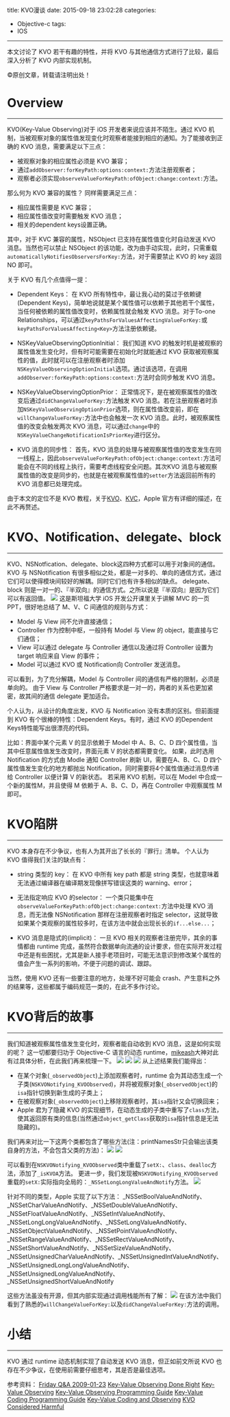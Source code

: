 title: KVO漫谈
date: 2015-09-18 23:02:28
categories:
- Objective-c
tags:
- IOS
---
本文讨论了 KVO 若干有趣的特性，并将 KVO 与其他通信方式进行了比较，最后深入分析了 KVO 内部实现机制。
<!--more-->
©原创文章，转载请注明出处！

# Overview
__________________

KVO(Key-Value Observing)对于 iOS 开发者来说应该并不陌生。通过 KVO 机制，当被观察对象的属性值发现变化时观察者能接到相应的通知。为了能接收到正确的 KVO 消息，需要满足以下三点：
- 被观察对象的相应属性必须是 KVO 兼容；
- 通过`addObserver:forKeyPath:options:context:`方法注册观察者；
- 观察者必须实现`observeValueForKeyPath:ofObject:change:context:`方法。

那么何为 KVO 兼容的属性？
同样需要满足三点：
- 相应属性需要是 KVC 兼容；
- 相应属性值改变时需要触发 KVO 消息；
- 相关的dependent keys设置正确。

其中，对于 KVC 兼容的属性，NSObject 已支持在属性值变化时自动发送 KVO 消息。当然也可以禁止 NSObject 的该功能，改为由手动实现，此时，只需重载`automaticallyNotifiesObserversForKey:`方法，对于需要禁止 KVO 的 key 返回 NO 即可。

关于 KVO 有几个点值得一提：
- Dependent Keys：
 在 KVO 所有特性中，最让我心动的莫过于依赖键(Dependent Keys)，简单地说就是某个属性值可以依赖于其他若干个属性，当任何被依赖的属性值改变时，依赖属性就会触发 KVO 消息。对于To-one Relationships，可以通过`keyPathsForValuesAffectingValueForKey:`或`keyPathsForValuesAffecting<Key>`方法注册依赖键。

- NSKeyValueObservingOptionInitial：
 我们知道 KVO 的触发时机是被观察的属性值发生变化时，但有时可能需要在初始化时就能通过 KVO 获取被观察属性的值，此时就可以在注册观察者时添加`NSKeyValueObservingOptionInitial`选项。通过该选项，在调用`addObserver:forKeyPath:options:context:`方法时会同步触发 KVO 消息。

- NSKeyValueObservingOptionPrior：
 正常情况下，是在被观察属性的值改变后通过`didChangeValueForKey:`方法触发 KVO 消息。若在注册观察者时添加`NSKeyValueObservingOptionPrior`选项，则在属性值改变前，即在`willChangeValueForKey:`方法中也会触发一次 KVO 消息。此时，被观察属性值的改变会触发两次 KVO 消息，可以通过`change`中的`NSKeyValueChangeNotificationIsPriorKey`进行区分。

- KVO 消息的同步性：
 首先，KVO 消息的处理与被观察属性值的改变发生在同一线程上，因此`observeValueForKeyPath:ofObject:change:context:`方法可能会在不同的线程上执行，需要考虑线程安全问题。其次KVO 消息与被观察属性值的改变是同步的，也就是在被观察属性值的`setter`方法返回前所有的 KVO 消息都已处理完成。

由于本文的定位不是 KVO 教程，关于[KVO](https://developer.apple.com/library/ios/documentation/Cocoa/Conceptual/KeyValueObserving/KeyValueObserving.html)、[KVC](https://developer.apple.com/library/ios/documentation/Cocoa/Conceptual/KeyValueCoding/Articles/KeyValueCoding.html)，Apple 官方有详细的描述，在此不再赘述。

# KVO、Notification、delegate、block
____________________
KVO、NSNotfication、delegate、block这四种方式都可以用于对象间的通信。
KVO 与 NSNotification 有很多相似之处，都是一对多的、单向的通信方式，通过它们可以使得模块间较好的解耦。同时它们也有许多相似的缺点。
delegate、block 则是一对一的、『半双向』的通信方式。之所以说是『半双向』是因为它们可以有返回值。
![](/img/MVC.jpg)
这是斯坦福大学 iOS 开发公开课里关于讲解 MVC 的一页 PPT，很好地总结了 M、V、C 间通信的规则与方式：
- Model 与 View 间不允许直接通信；
- Controller 作为控制中枢，一般持有 Model 与 View 的 object，能直接与它们通信；
- View 可以通过 delegate 与 Controller 通信以及通过将 Controller 设置为 target 响应来自 View 的事件；
- Model 可以通过 KVO 或 Notification向 Controller 发送消息。

可以看到，为了充分解耦，Model 与 Controller 间的通信有严格的限制，必须是单向的。
由于 View 与 Controller 严格要求是一对一的，两者的关系也更加紧密，故其间的通信 delegate 更加适合。

个人认为，从设计的角度出发，KVO 与 Notification 没有本质的区别。但前面提到 KVO 有个很棒的特性：Dependent Keys。有时，通过 KVO 的Dependent Keys特性能写出很漂亮的代码。

比如：界面中某个元素 V 的显示依赖于 Model 中 A、B、C、D 四个属性值，当其中任意属性值发生改变时，界面元素 V 的状态都需要变化。
如果，此时选用 Notification 的方式由 Modle 通知 Controller 刷新 UI，需要在A、B、C、D 四个属性值发生变化的地方都抛出 Notification，同时需要将4个属性值通过消息传递给 Controller 以便计算 V 的新状态。
若采用 KVO 机制，可以在 Model 中合成一个新的属性M，并且使得 M 依赖于 A、B、C、D，再在 Controller 中观察属性 M 即可。

# KVO陷阱
____________________
KVO 本身存在不少争议，也有人为其开出了长长的『罪行』清单。
个人认为 KVO 值得我们关注的缺点有：
- string 类型的 key：
 在 KVO 中所有 key path 都是 string 类型，也就意味着无法通过编译器在编译期发现像拼写错误这类的 warning、error；
 
- 无法指定响应 KVO 的selector：
 一个类只能集中在`observeValueForKeyPath:ofObject:change:context:`方法中处理 KVO 消息，而无法像 NSNotification 那样在注册观察者时指定 selector，这就导致如果某个类观察的属性较多时，在该方法中就会出现长长的`if...else...`；
 
- KVO 消息是隐式的(implicit)：
 一旦 KVO 相关的观察者注册完毕，其余的事情都由 runtime 完成，虽然符合数据单向流通的设计要求，但在实际开发过程中还是有些困扰，尤其是新人接手老项目时，可能无法意识到修改某个属性的值会产生一系列的影响，不便于问题的调试、跟踪。

当然，使用 KVO 还有一些要注意的地方，处理不好可能会 crash、产生意料之外的结果等，这些都属于编码规范一类的，在此不多作讨论。

# KVO背后的故事
____________________
我们知道被观察属性值发生变化时，观察者能自动收到 KVO 消息，这是如何实现的呢？
这一切都要归功于 Objective-C 语言的动态 runtime，[mikeash](https://www.mikeash.com/pyblog/friday-qa-2009-01-23.html)大神对此有过具体分析，在此我们再来梳理一下。
![](/img/printClassInfo.png)
![](/img/KVO1.png)
![](/img/KVOResult1.png)
从上述结果我们能得出：
+ 在某个对象(`_observedObject`)上添加观察者时，runtime 会为其动态生成一个子类(`NSKVONotifying_KVOObserved`)，并将被观察对象(`_observedObject`)的`isa`指针切换到新生成的子类上；
+ 在被观察对象(`_observedObject`)上移除观察者时，其`isa`指针又会切换回来；
+ Apple 君为了隐藏 KVO 的实现细节，在动态生成的子类中重写了`class`方法，使其返回原有类的信息(当然通过`object_getClass`获取的`isa`指针信息是无法隐藏的)。

我们再来对比一下这两个类都包含了哪些方法(注：printNamesStr只会输出该类自身的方法，不会包含父类的方法)：
![](/img/printNamesStr.png)
![](/img/printNamesStrResult.png)

可以看到在`NSKVONotifying_KVOObserved`类中重载了`setX:`、`class`、`dealloc`方法，添加了`_isKVOA`方法。
更进一步，我们发现被`NSKVONotifying_KVOObserved`重载的`setX:`实际指向全局的：`_NSSetLongLongValueAndNotify`方法。
![](/img/printIMP.png)

针对不同的类型，Apple 实现了以下方法：
_NSSetBoolValueAndNotify、_NSSetCharValueAndNotify、_NSSetDoubleValueAndNotify、_NSSetFloatValueAndNotify、_NSSetIntValueAndNotify、_NSSetLongLongValueAndNotify、_NSSetLongValueAndNotify、_NSSetObjectValueAndNotify、_NSSetPointValueAndNotify、_NSSetRangeValueAndNotify、_NSSetRectValueAndNotify、_NSSetShortValueAndNotify、_NSSetSizeValueAndNotify、_NSSetUnsignedCharValueAndNotify、_NSSetUnsignedIntValueAndNotify、_NSSetUnsignedLongLongValueAndNotify、_NSSetUnsignedLongValueAndNotify、_NSSetUnsignedShortValueAndNotify

这些方法虽没有开源，但其内部实现通过调用栈能所有了解：
![](/img/NSSetLongLongValueAndNotify.png)
在该方法中我们看到了熟悉的`willChangeValueForKey:`以及`didChangeValueForKey:`方法的调用。

# 小结
____________________
KVO 通过 runtime 动态机制实现了自动发送 KVO 消息，但正如前文所说 KVO 也存在不少争议，在使用前需要仔细思考，其是否是最佳选项。

参考资料：
[Friday Q&A 2009-01-23](https://www.mikeash.com/pyblog/friday-qa-2009-01-23.html)
[Key-Value Observing Done Right](https://www.mikeash.com/pyblog/key-value-observing-done-right.html)
[Key-Value Observing](http://nshipster.com/key-value-observing/)
[Key-Value Observing Programming Guide](https://developer.apple.com/library/ios/documentation/Cocoa/Conceptual/KeyValueObserving/KeyValueObserving.html)
[Key-Value Coding Programming Guide](https://developer.apple.com/library/ios/documentation/Cocoa/Conceptual/KeyValueCoding/Articles/KeyValueCoding.html)
[Key-Value Coding and Observing](https://www.objc.io/issues/7-foundation/key-value-coding-and-observing/)
[KVO Considered Harmful](http://khanlou.com/2013/12/kvo-considered-harmful/)